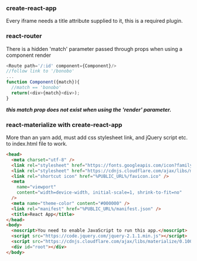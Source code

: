 ### create-react-app

Every iframe needs a title attribute supplied to it, this is a required plugin.

### react-router

There is a hidden 'match' parameter passed through props when using a component render

```js
<Route path='/:id' component={Component}/>
//follow link to '/bonobo'
...
function Component({match}){
  //match == 'bonobo'
  return(<div>{match}<div>);
}
```

***this match prop does not exist when using the 'render' parameter.***

### react-materialize with create-react-app

More than an yarn add, must add css stylesheet link, and jQuery script etc. to index.html file to work.

```html
<head>
  <meta charset="utf-8" />
  <link rel="stylesheet" href="https://fonts.googleapis.com/icon?family=Material+Icons">
  <link rel="stylesheet" href="https://cdnjs.cloudflare.com/ajax/libs/materialize/0.100.2/css/materialize.min.css">
  <link rel="shortcut icon" href="%PUBLIC_URL%/favicon.ico" />
  <meta
    name="viewport"
    content="width=device-width, initial-scale=1, shrink-to-fit=no"
  />
  <meta name="theme-color" content="#000000" />
  <link rel="manifest" href="%PUBLIC_URL%/manifest.json" />
  <title>React App</title>
</head>
<body>
  <noscript>You need to enable JavaScript to run this app.</noscript>
  <script src="https://code.jquery.com/jquery-2.1.1.min.js"></script>
  <script src="https://cdnjs.cloudflare.com/ajax/libs/materialize/0.100.2/js/materialize.min.js"></script>
  <div id="root"></div>
</body>
```
